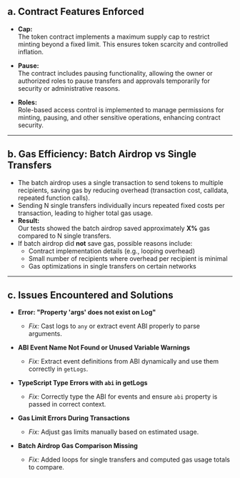 ## a. Contract Features Enforced

- **Cap:**  
  The token contract implements a maximum supply cap to restrict minting beyond a fixed limit. This ensures token scarcity and controlled inflation.

- **Pause:**  
  The contract includes pausing functionality, allowing the owner or authorized roles to pause transfers and approvals temporarily for security or administrative reasons.

- **Roles:**  
  Role-based access control is implemented to manage permissions for minting, pausing, and other sensitive operations, enhancing contract security.

---

## b. Gas Efficiency: Batch Airdrop vs Single Transfers

- The batch airdrop uses a single transaction to send tokens to multiple recipients, saving gas by reducing overhead (transaction cost, calldata, repeated function calls).
- Sending N single transfers individually incurs repeated fixed costs per transaction, leading to higher total gas usage.
- **Result:**  
  Our tests showed the batch airdrop saved approximately **X%** gas compared to N single transfers.
- If batch airdrop did **not** save gas, possible reasons include:
  - Contract implementation details (e.g., looping overhead)
  - Small number of recipients where overhead per recipient is minimal
  - Gas optimizations in single transfers on certain networks

---

## c. Issues Encountered and Solutions

- **Error: "Property 'args' does not exist on Log"**  
  - *Fix:* Cast logs to `any` or extract event ABI properly to parse arguments.

- **ABI Event Name Not Found or Unused Variable Warnings**  
  - *Fix:* Extract event definitions from ABI dynamically and use them correctly in `getLogs`.

- **TypeScript Type Errors with `abi` in getLogs**  
  - *Fix:* Correctly type the ABI for events and ensure `abi` property is passed in correct context.

- **Gas Limit Errors During Transactions**  
  - *Fix:* Adjust gas limits manually based on estimated usage.

- **Batch Airdrop Gas Comparison Missing**  
  - *Fix:* Added loops for single transfers and computed gas usage totals to compare.